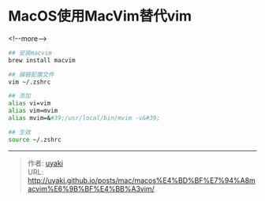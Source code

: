 # MacOS使用MacVim替代vim


&lt;!--more--&gt;
```bash
## 安装macvim
brew install macvim

## 编辑配置文件
vim ~/.zshrc

## 添加
alias vi=vim
alias vim=mvim
alias mvim=&#39;/usr/local/bin/mvim -v&#39;

## 生效
source ~/.zshrc
```


---

> 作者: [uyaki](https://www.github.com/uyaki)  
> URL: http://uyaki.github.io/posts/mac/macos%E4%BD%BF%E7%94%A8macvim%E6%9B%BF%E4%BB%A3vim/  

